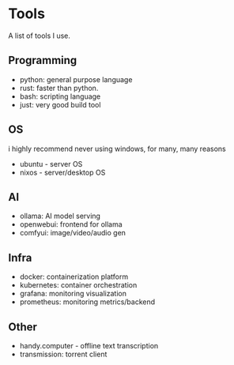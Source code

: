 # Tools

A list of tools I use.

## Programming

- python: general purpose language
- rust: faster than python.
- bash: scripting language
- just: very good build tool

## OS

i highly recommend never using windows, for many, many reasons

- ubuntu - server OS
- nixos - server/desktop OS

## AI

- ollama: AI model serving
- openwebui: frontend for ollama
- comfyui: image/video/audio gen

## Infra

- docker: containerization platform
- kubernetes: container orchestration
- grafana: monitoring visualization
- prometheus: monitoring metrics/backend

## Other

- handy.computer - offline text transcription
- transmission: torrent client
